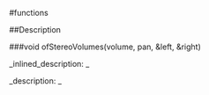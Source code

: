 #functions


<!--
_visible: True_
_advanced: False_
-->

##Description





<!----------------------------------------------------------------------------->

###void ofStereoVolumes(volume, pan, &left, &right)

<!--
_syntax: ofStereoVolumes(volume, pan, &left, &right)_
_name: ofStereoVolumes_
_returns: void_
_returns_description: _
_parameters: float volume, float pan, float &left, float &right_
_version_started: 0.9.0_
_version_deprecated: _
_summary: _
_constant: False_
_static: False_
_visible: True_
_advanced: False_
-->

_inlined_description: _








_description: _







<!----------------------------------------------------------------------------->

